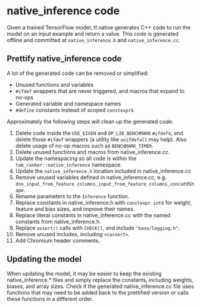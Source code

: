 # native_inference code

Given a trained TensorFlow model, tf.native generates C++ code to run the model
on an input example and return a value. This code is generated offline and
committed at `native_inference.h` and `native_inference.cc`.

## Prettify native_inference code

A lot of the generated code can be removed or simplified:

* Unused functions and variables
* `#ifdef` wrappers that are never triggered, and macros that expand to no-ops
* Generated variable and namespace names
* `#define` constants instead of scoped `constexpr`s

Approximately the following steps will clean up the generated code:

 1. Delete code inside the `USE_EIGEN` and `OP_LIB_BENCHMARK` `#ifdef`s, and
    delete those `#ifdef` wrappers (a utility like `unifdefall` may help). Also
    delete usage of no-op macros such as `BENCHMARK_TIMER`.
 1. Delete unused functions and macros from native_inference.cc.
 1. Update the namespacing so all code is within the
    `tab_ranker::native_inference` namespace.
 1. Update the `native_inference.h` location included in native_inference.cc
 1. Remove unused variables defined in native_inference.cc, e.g.
    `dnn_input_from_feature_columns_input_from_feature_columns_concat0Shape`.
 1. Rename parameters to the `Inference` function.
 1. Replace constants in native_inference.h with `constexpr int`s for weight,
    feature and bias sizes, and improve their names.
 1. Replace literal constants in native_inference.cc with the named constants
    from native_inference.h.
 1. Replace `assert()` calls with `CHECK()`, and include `"base/logging.h"`.
 1. Remove unused includes, including `<cassert>`.
 1. Add Chromium header comments.

## Updating the model

When updating the model, it may be easier to keep the existing
native_inference.* files and simply replace the constants, including weights,
biases, and array sizes. Check if the generated native_inference.cc file
uses functions that may need to be added back to the prettified version or calls
these functions in a different order.
